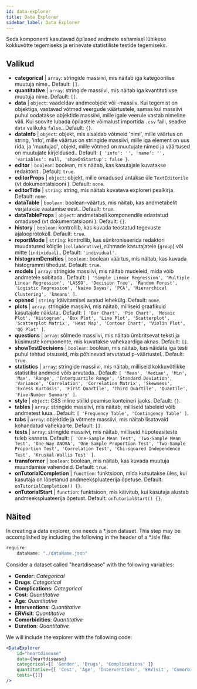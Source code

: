 ```yaml
---
id: data-explorer 
title: Data Explorer
sidebar_label: Data Explorer
---
```


Seda komponenti kasutavad õpilased andmete esitamisel lühikese kokkuvõtte tegemiseks ja erinevate statistiliste testide tegemiseks.

## Valikud

* __categorical__ | `array`: stringide massiivi, mis näitab iga kategoorilise muutuja nime.. Default: `[]`.
* __quantitative__ | `array`: stringide massiivi, mis näitab iga kvantitatiivse muutuja nime. Default: `[]`.
* __data__ | `object`: vaadeldav andmeobjekt või -massiiv. Kui tegemist on objektiga, vastavad võtmed veergude väärtustele, samas kui massiivi puhul oodatakse objektide massiivi, mille igale veerule vastab nimeline väli. Kui soovite lubada õpilastele võimalust importida `.csv` faili, seadke `data` valikuks `false`.. Default: `{}`.
* __dataInfo__ | `object`: objekt, mis sisaldab võtmeid \'nimi\', mille väärtus on string, \'info\', mille väärtus on stringide massiivi, mille iga element on uus rida, ja \'muutujad\', objekt, mille võtmed on muutujate nimed ja väärtused on muutujate kirjeldused.. Default: `{
  'info': '',
  'name': '',
  'variables': null,
  'showOnStartup': false
}`.
* __editor__ | `boolean`: boolean, mis näitab, kas kasutajale kuvatakse redaktorit.. Default: `true`.
* __editorProps__ | `object`: objekt, mille omadused antakse üle `TextEditorile` (vt dokumentatsiooni <TextEditor />). Default: `none`.
* __editorTitle__ | `string`: string, mis näitab kuvatava exploreri pealkirja. Default: `none`.
* __dataTable__ | `boolean`: boolean-väärtus, mis näitab, kas andmetabelit varjatakse vaatamise eest.. Default: `true`.
* __dataTableProps__ | `object`: andmetabeli komponendile edastatud omadused (vt dokumentatsiooni <DataTable />). Default: `{}`.
* __history__ | `boolean`: kontrollib, kas kuvada teostatud tegevuste ajalooprotokoll. Default: `true`.
* __reportMode__ | `string`: kontrollib, kas sünkroniseerida redaktori muudatused kõigile (`collaborative`), rühmade kasutajatele (`group`) või mitte (`individual`).. Default: `'individual'`.
* __histogramDensities__ | `boolean`: boolean väärtus, mis näitab, kas kuvada histogrammi tihedust. Default: `true`.
* __models__ | `array`: stringide massiivi, mis näitab mudeleid, mida võib andmetele sobitada.. Default: `[
  'Simple Linear Regression',
  'Multiple Linear Regression',
  'LASSO',
  'Decision Tree',
  'Random Forest',
  'Logistic Regression',
  'Naive Bayes',
  'PCA',
  'Hierarchical Clustering',
  'kmeans'
]`.
* __opened__ | `string`: käivitamisel avatud lehekülg. Default: `none`.
* __plots__ | `array`: stringide massiivi, mis näitab, milliseid graafikuid kasutajale näidata.. Default: `[
  'Bar Chart',
  'Pie Chart',
  'Mosaic Plot',
  'Histogram',
  'Box Plot',
  'Line Plot',
  'Scatterplot',
  'Scatterplot Matrix',
  'Heat Map',
  'Contour Chart',
  'Violin Plot',
  'QQ Plot'
]`.
* __questions__ | `array`: sõlmede massiivi, mis näitab ümbritsevat teksti ja küsimuste komponente, mis kuvatakse vahekaardiga aknas. Default: `[]`.
* __showTestDecisions__ | `boolean`: boolean, mis näitab, kas näidata iga testi puhul tehtud otsuseid, mis põhinevad arvutatud p-väärtustel.. Default: `true`.
* __statistics__ | `array`: stringide massiivi, mis näitab, milliseid kokkuvõtlikke statistilisi andmeid võib arvutada.. Default: `[
  'Mean',
  'Median',
  'Min',
  'Max',
  'Range',
  'Interquartile Range',
  'Standard Deviation',
  'Variance',
  'Correlation',
  'Correlation Matrix',
  'Skewness',
  'Excess Kurtosis',
  'First Quartile',
  'Third Quartile',
  'Quantile',
  'Five-Number Summary'
]`.
* __style__ | `object`: CSS inline stiilid peamise konteineri jaoks. Default: `{}`.
* __tables__ | `array`: stringide massiivi, mis näitab, milliseid tabeleid võib andmetest luua.. Default: `[
  'Frequency Table',
  'Contingency Table'
]`.
* __tabs__ | `array`: objektide ja võtmete massiivi, mis näitab lisatavaid kohandatud vahekaarte. Default: `[]`.
* __tests__ | `array`: stringide massiivi, mis näitab, milliseid hüpoteesiteste tuleb kaasata. Default: `[
  'One-Sample Mean Test',
  'Two-Sample Mean Test',
  'One-Way ANOVA',
  'One-Sample Proportion Test',
  'Two-Sample Proportion Test',
  'Correlation Test',
  'Chi-squared Independence Test',
  'Kruskal-Wallis Test'
]`.
* __transformer__ | `boolean`: boolean, mis näitab, kas kuvada muutuja muundamise vahendeid. Default: `true`.
* __onTutorialCompletion__ | `function`: funktsioon, mida kutsutakse üles, kui kasutaja on lõpetanud andmeekspluateerija õpetuse. Default: `onTutorialCompletion() {}`.
* __onTutorialStart__ | `function`: funktsioon, mis käivitub, kui kasutaja alustab andmeekspluateerija õpetust. Default: `onTutorialStart() {}`.


## Näited

In creating a data explorer, one needs a *.json dataset. This step may be accomplished by including the following in the header of a *.isle file:

```js
require:
    dataName: "./dataName.json"
```

Consider a dataset called "heartdisease" with the following variables:
* __Gender__: _Categorical_
* __Drugs__: _Categorical_
* __Complications__: _Categorical_
* __Cost__: _Quantitative_
* __Age__: _Quantitative_
* __Interventions__: _Quantitative_
* __ERVisit__: _Quantitative_
* __Comorbidities__: _Quantitative_
* __Duration__: _Quantitative_

We will include the explorer with the following code:

```jsx live
<DataExplorer 
    id="heartdisease"
    data={heartdisease} 
    categorical={[ 'Gender', 'Drugs', 'Complications' ]}
    quantitative={[ 'Cost', 'Age', 'Interventions', 'ERVisit', 'Comorbidities', 'Duration' ]}
    tests={[]}
/>
```



